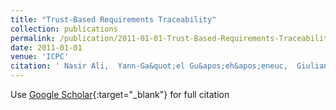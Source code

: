```yaml
---
title: "Trust-Based Requirements Traceability"
collection: publications
permalink: /publication/2011-01-01-Trust-Based-Requirements-Traceability
date: 2011-01-01
venue: 'ICPC'
citation: ' Nasir Ali,  Yann-Ga&quot;el Gu&apos;eh&apos;eneuc,  Giuliano Antoniol, &quot;Trust-Based Requirements Traceability.&quot; ICPC, 2011.'
---
```

Use [Google Scholar](https://scholar.google.com/scholar?q=Trust+Based+Requirements+Traceability){:target="_blank"} for full citation